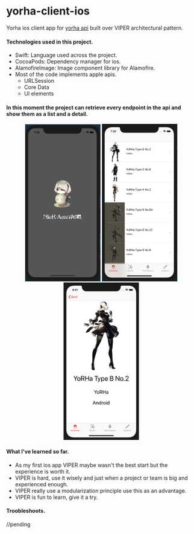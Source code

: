 # yorha-client-ios
Yorha ios client app for <a href="https://github.com/marcounbeknownst/yorha-api">yorha api</a> built over VIPER architectural pattern.

#### Technologies used in this project.
* Swift: Language used across the project.
* CocoaPods: Dependency manager for ios.
* AlamofireImage: Image component library for Alamofire.
* Most of the code implements apple apis.
  * URLSession
  * Core Data
  * UI elements

#### In this moment the project can retrieve every endpoint in the api and show them as a list and a detail.
<p align="center">
  <img src="https://raw.githubusercontent.com/DarkoVR/yorha-client-ios/master/README-complements/Screen%20Shot%202019-05-12%20at%207.29.31%20PM.png" width="200" title="Launch screen">
  <img src="https://raw.githubusercontent.com/DarkoVR/yorha-client-ios/master/README-complements/Screen%20Shot%202019-05-12%20at%207.30.52%20PM.png" width="200" alt="Table view">
  <img src="https://raw.githubusercontent.com/DarkoVR/yorha-client-ios/master/README-complements/Screen%20Shot%202019-05-12%20at%208.01.30%20PM.png" width="200" alt="Detail view">
</p>

#### What I've learned so far.
* As my first ios app VIPER maybe wasn't the best start but the experience is worth it.
* VIPER is hard, use it wisely and just when a project or team is big and experienced enough.
* VIPER really use a modularization principle use this as an advantage.
* VIPER is fun to learn, give it a try.

#### Troobleshoots.
//pending

